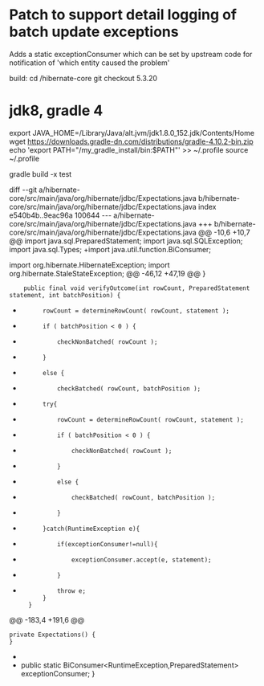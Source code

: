 # Patch to support detail logging of batch update exceptions

Adds a static exceptionConsumer which can be set by upstream code for notification of 'which entity caused the problem'

build:
cd <hibernate-orm git dir>/hibernate-core
git checkout 5.3.20

# jdk8, gradle 4
export JAVA_HOME=/Library/Java/alt.jvm/jdk1.8.0_152.jdk/Contents/Home
wget https://downloads.gradle-dn.com/distributions/gradle-4.10.2-bin.zip
 echo 'export PATH="/my_gradle_install/bin:$PATH"' >> ~/.profile
 source ~/.profile

gradle build -x test



diff --git a/hibernate-core/src/main/java/org/hibernate/jdbc/Expectations.java b/hibernate-core/src/main/java/org/hibernate/jdbc/Expectations.java
index e540b4b..9eac96a 100644
--- a/hibernate-core/src/main/java/org/hibernate/jdbc/Expectations.java
+++ b/hibernate-core/src/main/java/org/hibernate/jdbc/Expectations.java
@@ -10,6 +10,7 @@
 import java.sql.PreparedStatement;
 import java.sql.SQLException;
 import java.sql.Types;
+import java.util.function.BiConsumer;
 
 import org.hibernate.HibernateException;
 import org.hibernate.StaleStateException;
@@ -46,12 +47,19 @@
 		}
 
 		public final void verifyOutcome(int rowCount, PreparedStatement statement, int batchPosition) {
-			rowCount = determineRowCount( rowCount, statement );
-			if ( batchPosition < 0 ) {
-				checkNonBatched( rowCount );
-			}
-			else {
-				checkBatched( rowCount, batchPosition );
+			try{
+				rowCount = determineRowCount( rowCount, statement );
+				if ( batchPosition < 0 ) {
+					checkNonBatched( rowCount );
+				}
+				else {
+					checkBatched( rowCount, batchPosition );
+				}
+			}catch(RuntimeException e){
+				if(exceptionConsumer!=null){
+					exceptionConsumer.accept(e, statement);
+				}
+				throw e;
 			}
 		}
 
@@ -183,4 +191,6 @@
 
 	private Expectations() {
 	}
+	
+	public static BiConsumer<RuntimeException,PreparedStatement> exceptionConsumer;
 }

 
 